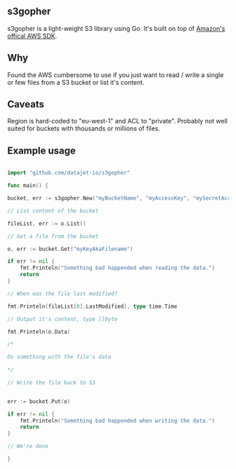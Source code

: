 ## s3gopher
s3gopher is a light-weight S3 library using Go. It's built on top of [Amazon's offical AWS SDK](github.com/aws/aws-sdk-go/aws).

## Why
Found the AWS cumbersome to use if you just want to read / write a single or few files from a S3 bucket or list it's content.

## Caveats 

Region is hard-coded to "eu-west-1" and ACL to "private". Probably not well suited for buckets with thousands or millions of files.

## Example usage

```go

import "github.com/datajet-io/s3gopher"

func main() {

bucket, err := s3gopher.New("myBucketName", "myAccessKey", "mySecretAccessKey")

// List content of the bucket 

fileList, err := o.List()

// Get a file from the bucket

o, err := bucket.Get("myKeyAkaFilename")

if err != nil {
	fmt.Printeln("Something bad happended when reading the data.")
	return
}

// When was the file last modified?

fmt.Printeln(fileList[0].LastModified), type time.Time

// Output it's content, type []byte

fmt.Printeln(o.Data)

/*

Do something with the file's data
	
*/

// Write the file back to S3


err := bucket.Put(o)

if err != nil {
	fmt.Printeln("Something bad happended when writing the data.")
	return
}

// We're done

}


```





